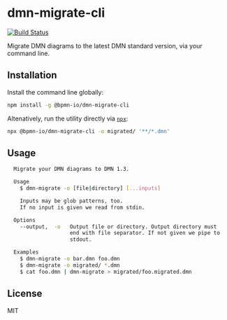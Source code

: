 # dmn-migrate-cli

[![Build Status](https://travis-ci.com/bpmn-io/dmn-migrate-cli.svg?branch=master)](https://travis-ci.com/bpmn-io/dmn-migrate-cli)

Migrate DMN diagrams to the latest DMN standard version, via your command line.


## Installation

Install the command line globally:

```sh
npm install -g @bpmn-io/dmn-migrate-cli
```

Altenatively, run the utility directly via [`npx`](https://www.npmjs.com/package/npx):

```sh
npx @bpmn-io/dmn-migrate-cli -o migrated/ '**/*.dmn'
```


## Usage

```bash
  Migrate your DMN diagrams to DMN 1.3.

  Usage
    $ dmn-migrate -o [file|directory] [...inputs]

    Inputs may be glob patterns, too.
    If no input is given we read from stdin.

  Options
    --output,  -o   Output file or directory. Output directory must
                    end with file separator. If not given we pipe to
                    stdout.

  Examples
    $ dmn-migrate -o bar.dmn foo.dmn
    $ dmn-migrate -o migrated/ *.dmn
    $ cat foo.dmn | dmn-migrate > migrated/foo.migrated.dmn
```


## License

MIT
